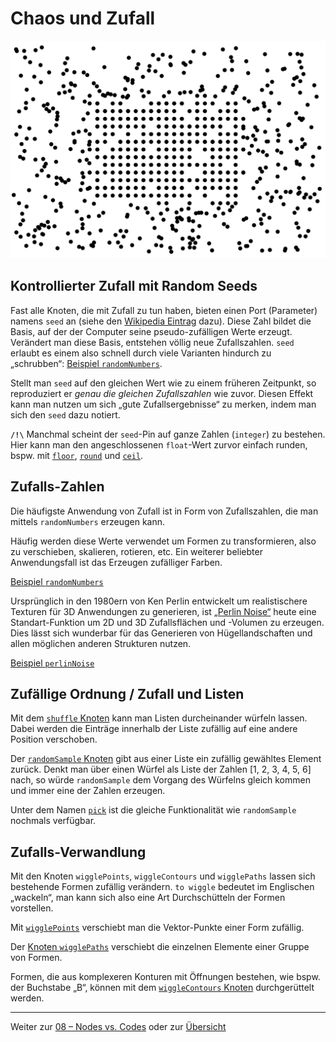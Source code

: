 # Chaos und Zufall

[![Chaos und Ordnung](assets/scatterPoints-chaosAndOrder.png)](https://nodebox.live/reference/scatterPoints)

## Kontrollierter Zufall mit Random Seeds

Fast alle Knoten, die mit Zufall zu tun haben, bieten einen Port (Parameter) namens `seed` an (siehe den [Wikipedia Eintrag](https://de.wikipedia.org/wiki/Seed_key) dazu). Diese Zahl bildet die Basis, auf der der Computer seine pseudo-zufälligen Werte erzeugt. Verändert man diese Basis, entstehen völlig neue Zufallszahlen. `seed` erlaubt es einem also schnell durch viele Varianten hindurch zu „schrubben“: [Beispiel `randomNumbers`](https://nodebox.live/reference/randomNumbers).

Stellt man `seed` auf den gleichen Wert wie zu einem früheren Zeitpunkt, so reproduziert er _genau die gleichen Zufallszahlen_ wie zuvor. Diesen Effekt kann man nutzen um sich „gute Zufallsergebnisse“ zu merken, indem man sich den `seed` dazu notiert.

**`/!\`** Manchmal scheint der `seed`-Pin auf ganze Zahlen (`integer`) zu bestehen. Hier kann man den angeschlossenen `float`-Wert zurvor einfach runden, bspw. mit [`floor`](https://nodebox.live/reference/floor), [`round`](https://nodebox.live/reference/round) und [`ceil`](https://nodebox.live/reference/ceil).

## Zufalls-Zahlen

Die häufigste Anwendung von Zufall ist in Form von Zufallszahlen, die man mittels `randomNumbers` erzeugen kann.

Häufig werden diese Werte verwendet um Formen zu transformieren, also zu verschieben, skalieren, rotieren, etc. Ein weiterer beliebter Anwendungsfall ist das Erzeugen zufälliger Farben.

[Beispiel `randomNumbers`](https://nodebox.live/reference/randomNumbers)

Ursprünglich in den 1980ern von Ken Perlin entwickelt um realistischere Texturen für 3D Anwendungen zu generieren, ist [„Perlin Noise“](https://de.wikipedia.org/wiki/Perlin-Noise) heute eine Standart-Funktion um 2D und 3D Zufallsflächen und -Volumen zu erzeugen. Dies lässt sich wunderbar für das Generieren von Hügellandschaften und allen möglichen anderen Strukturen nutzen.

[Beispiel `perlinNoise`](https://nodebox.live/reference/perlinNoise)

## Zufällige Ordnung / Zufall und Listen

Mit dem [`shuffle` Knoten](https://nodebox.live/reference/shuffle) kann man Listen durcheinander würfeln lassen. Dabei werden die Einträge innerhalb der Liste zufällig auf eine andere Position verschoben.

Der [`randomSample` Knoten](https://nodebox.live/reference/randomSample) gibt aus einer Liste ein zufällig gewähltes Element zurück. Denkt man über einen Würfel als Liste der Zahlen [1, 2, 3, 4, 5, 6] nach, so würde `randomSample` dem Vorgang des Würfelns gleich kommen und immer eine der Zahlen erzeugen.

Unter dem Namen [`pick`](https://nodebox.live/reference/pick) ist die gleiche Funktionalität wie `randomSample` nochmals verfügbar.

## Zufalls-Verwandlung

Mit den Knoten `wigglePoints`, `wiggleContours` und `wigglePaths` lassen sich bestehende Formen zufällig verändern. `to wiggle` bedeutet im Englischen „wackeln“, man kann sich also eine Art Durchschütteln der Formen vorstellen.

Mit [`wigglePoints`](https://nodebox.live/reference/wigglePoints) verschiebt man die Vektor-Punkte einer Form zufällig.

Der [Knoten `wigglePaths`](https://nodebox.live/reference/wigglePaths) verschiebt die einzelnen Elemente einer Gruppe von Formen.

Formen, die aus komplexeren Konturen mit Öffnungen bestehen, wie bspw. der Buchstabe „B“, können mit dem [`wiggleContours` Knoten](https://nodebox.live/reference/wiggleContours) durchgerüttelt werden.

---

Weiter zur [08 – Nodes vs. Codes](08-nodes-codes.md) oder zur [Übersicht](readme.md)
